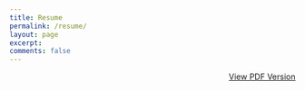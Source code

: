 ```yaml
---
title: Resume
permalink: /resume/
layout: page
excerpt: 
comments: false
---
```

<div style="text-align: right;" id="journey"><a href="/resume/pdf/#">View PDF Version</a></div>
